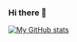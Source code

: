 ### Hi there 👋

[![My GitHub stats](https://github-readme-stats.vercel.app/api?username=justanobody2107&count_private=true&theme=great-gatsby&show_icons=true&border_radius=10&include_all_commits=true)](https://github.com/anuraghazra/github-readme-stats)
